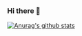 ### Hi there 👋
[![Anurag's github stats](https://github-readme-stats.vercel.app/api?username=julianaibiapina)](https://github.com/anuraghazra/github-readme-stats)
<!--

<!--
**julianaibiapina/julianaibiapina** is a ✨ _special_ ✨ repository because its `README.md` (this file) appears on your GitHub profile.

Here are some ideas to get you started:

- 🔭 I’m currently working on ...
- 🌱 I’m currently learning ...
- 👯 I’m looking to collaborate on ...
- 🤔 I’m looking for help with ...
- 💬 Ask me about ...
- 📫 How to reach me: ...
- 😄 Pronouns: ...
- ⚡ Fun fact: ...
-->
